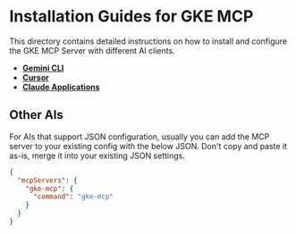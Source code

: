 # Installation Guides for GKE MCP

This directory contains detailed instructions on how to install and configure the GKE MCP Server with different AI clients.

- **[Gemini CLI](../../README.md#installation)**
- **[Cursor](install_cursor.md)**
- **[Claude Applications](install_claude.md)**

## Other AIs

For AIs that support JSON configuration, usually you can add the MCP server to your existing config with the below JSON. Don't copy and paste it as-is, merge it into your existing JSON settings.

```json
{
  "mcpServers": {
    "gke-mcp": {
      "command": "gke-mcp"
    }
  }
}
```
